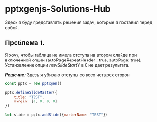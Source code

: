 # pptxgenjs-Solutions-Hub
Здесь  я буду представлять решения задач,  которые я поставил перед собой.

## Проблема 1. 
Я хочу, чтобы таблица не имела отступа на втором слайде при включенной опции (autoPageRepeatHeader : true, autoPage: true). Установление опции *newSlideStartY* в 0 не дает результата.

***Решение:***
Здесь я убираю отступы со всех четырех сторон
```js
const pptx = new pptxgen()

pptx.defineSlideMaster({
    title: "TEST",
    margin: [0, 0, 0, 0]
})

let slide = pptx.addSlide({masterName: "TEST"})
```
 
